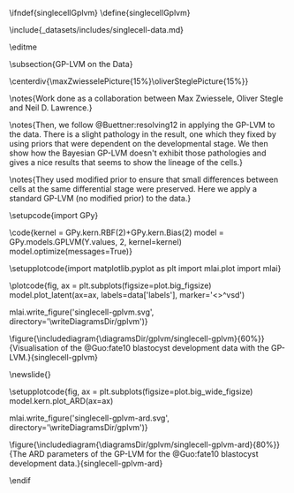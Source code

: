 \ifndef{singlecellGplvm}
\define{singlecellGplvm}

\include{_datasets/includes/singlecell-data.md}

\editme

\subsection{GP-LVM on the Data}

\centerdiv{\maxZwiesselePicture{15%}\oliverSteglePicture{15%}}

\notes{Work done as a collaboration between Max Zwiessele, Oliver Stegle and Neil D. Lawrence.}

\notes{Then, we follow @Buettner:resolving12 in applying the GP-LVM to the data. There is a slight pathology in the result, one which they fixed by using priors that were dependent on the developmental stage. We then show how the Bayesian GP-LVM doesn't exhibit those pathologies and gives a nice results that seems to show the lineage of the cells.}

\notes{They used modified prior to ensure that small differences between cells at the same differential stage were preserved. Here we apply a standard GP-LVM (no modified prior) to the data.}


\setupcode{import GPy}

\code{kernel = GPy.kern.RBF(2)+GPy.kern.Bias(2)
model = GPy.models.GPLVM(Y.values, 2, kernel=kernel)
model.optimize(messages=True)}


\setupplotcode{import matplotlib.pyplot as plt
import mlai.plot
import mlai}

\plotcode{fig, ax = plt.subplots(figsize=plot.big_figsize)
model.plot_latent(ax=ax, labels=data['labels'], marker='<>^vsd')

mlai.write_figure('singlecell-gplvm.svg', directory='\writeDiagramsDir/gplvm')}

\figure{\includediagram{\diagramsDir/gplvm/singlecell-gplvm}{60%}}{Visualisation of the @Guo:fate10 blastocyst development data with the GP-LVM.}{singlecell-gplvm}

\newslide{}

\setupplotcode{fig, ax = plt.subplots(figsize=plot.big_wide_figsize)
model.kern.plot_ARD(ax=ax)

mlai.write_figure('singlecell-gplvm-ard.svg', directory='\writeDiagramsDir/gplvm')}

\figure{\includediagram{\diagramsDir/gplvm/singlecell-gplvm-ard}{80%}}{The ARD parameters of the GP-LVM for the @Guo:fate10 blastocyst development data.}{singlecell-gplvm-ard}



\endif
